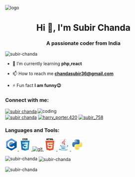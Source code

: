 ![logo](https://github.com/Subir-Chanda/Subir-Chanda/blob/main/png_20230316_111354_0000.png)
<h1 align="center">Hi 👋, I'm Subir Chanda</h1>
<h3 align="center">A passionate coder from India</h3>

<p align="left"> <img src="https://komarev.com/ghpvc/?username=subir-chanda&label=Profile%20views&color=0e75b6&style=flat" alt="subir-chanda" /> </p>

- 🌱 I’m currently learning **php,react**

- 📫 How to reach me **chandasubir36@gmail.com**

- ⚡ Fun fact **I am funny😉**
<h3 align="left">Connect with me:</h3>
<img align="right" alt="coding" width="400" src="https://steamuserimages-a.akamaihd.net/ugc/1631947648964785474/81CBA15178466DD47195A239232202E78987B714/?imw=637&imh=358&ima=fit&impolicy=Letterbox&imcolor=%23000000&letterbox=true">
<p align="left">
<a href="https://linkedin.com/in/subir chanda" target="blank"><img align="center" src="https://raw.githubusercontent.com/rahuldkjain/github-profile-readme-generator/master/src/images/icons/Social/linked-in-alt.svg" alt="subir chanda" height="30" width="40" /></a>
<a href="https://fb.com/subir chanda" target="blank"><img align="center" src="https://raw.githubusercontent.com/rahuldkjain/github-profile-readme-generator/master/src/images/icons/Social/facebook.svg" alt="subir chanda" height="30" width="40" /></a>
<a href="https://instagram.com/harry_porter.420" target="blank"><img align="center" src="https://raw.githubusercontent.com/rahuldkjain/github-profile-readme-generator/master/src/images/icons/Social/instagram.svg" alt="harry_porter.420" height="30" width="40" /></a>
<a href="https://www.codechef.com/users/subir_758" target="blank"><img align="center" src="https://cdn.jsdelivr.net/npm/simple-icons@3.1.0/icons/codechef.svg" alt="subir_758" height="30" width="40" /></a>
</p>

<h3 align="left">Languages and Tools:</h3>
<p align="left"> <a href="https://www.cprogramming.com/" target="_blank" rel="noreferrer"> <img src="https://raw.githubusercontent.com/devicons/devicon/master/icons/c/c-original.svg" alt="c" width="40" height="40"/> </a> <a href="https://www.w3schools.com/css/" target="_blank" rel="noreferrer"> <img src="https://raw.githubusercontent.com/devicons/devicon/master/icons/css3/css3-original-wordmark.svg" alt="css3" width="40" height="40"/> </a> <a href="https://git-scm.com/" target="_blank" rel="noreferrer"> <img src="https://www.vectorlogo.zone/logos/git-scm/git-scm-icon.svg" alt="git" width="40" height="40"/> </a> <a href="https://www.w3.org/html/" target="_blank" rel="noreferrer"> <img src="https://raw.githubusercontent.com/devicons/devicon/master/icons/html5/html5-original-wordmark.svg" alt="html5" width="40" height="40"/> </a> <a href="https://www.java.com" target="_blank" rel="noreferrer"> <img src="https://raw.githubusercontent.com/devicons/devicon/master/icons/java/java-original.svg" alt="java" width="40" height="40"/> </a> <a href="https://www.python.org" target="_blank" rel="noreferrer"> <img src="https://raw.githubusercontent.com/devicons/devicon/master/icons/python/python-original.svg" alt="python" width="40" height="40"/> </a> </p>

<p><img align="left" src="https://github-readme-stats.vercel.app/api/top-langs?username=subir-chanda&show_icons=true&locale=en&layout=compact" alt="subir-chanda" /></p>

<p>&nbsp;<img align="center" src="https://github-readme-stats.vercel.app/api?username=subir-chanda&show_icons=true&locale=en" alt="subir-chanda" /></p>

<p><img align="center" src="https://github-readme-streak-stats.herokuapp.com/?user=subir-chanda&" alt="subir-chanda" /></p>
